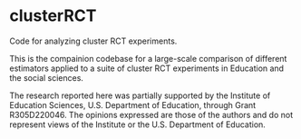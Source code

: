 # clusterRCT

Code for analyzing cluster RCT experiments.

This is the compainion codebase for a large-scale comparison of different estimators applied to a suite of cluster RCT experiments in Education and the social sciences.

The research reported here was partially supported by the Institute of Education Sciences, U.S. Department of Education, through Grant R305D220046.
The opinions expressed are those of the authors and do not represent views of the Institute or the U.S. Department of Education.
